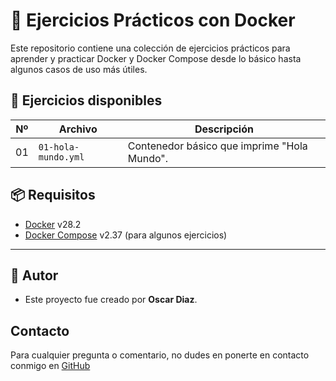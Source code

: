 # 🐳 Ejercicios Prácticos con Docker

Este repositorio contiene una colección de ejercicios prácticos para aprender y practicar Docker y Docker Compose desde lo básico hasta algunos casos de uso más útiles.

## 📂 Ejercicios disponibles

| Nº | Archivo | Descripción |
|----|---------|-------------|
| 01 | `01-hola-mundo.yml` | Contenedor básico que imprime "Hola Mundo".

## 📦 Requisitos

- [Docker](https://www.docker.com/) v28.2
- [Docker Compose](https://docs.docker.com/compose/install/) v2.37 (para algunos ejercicios)

---

## 🙌 Autor

- Este proyecto fue creado por **Oscar Diaz**.

## Contacto

Para cualquier pregunta o comentario, no dudes en ponerte en contacto conmigo en [GitHub](https://github.com/oscarock17)